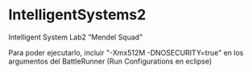 # IntelligentSystems2
Intelligent System Lab2 "Mendel Squad"

Para poder ejecutarlo, incluir "-Xmx512M -DNOSECURITY=true" en los argumentos del BattleRunner (Run Configurations en eclipse)
